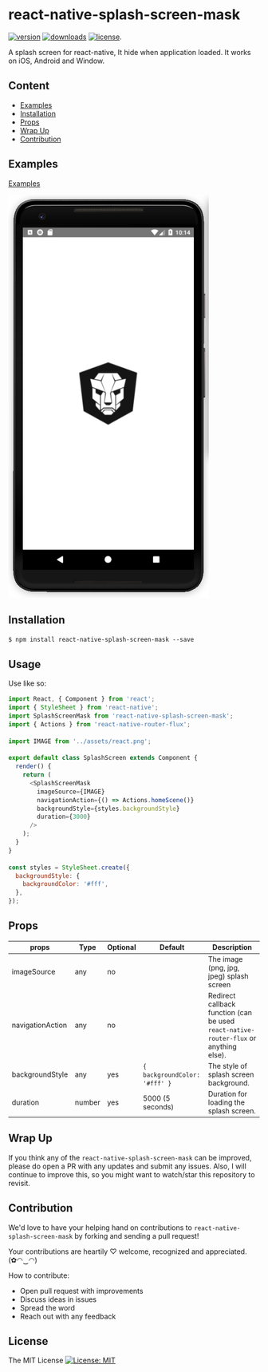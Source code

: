 
# react-native-splash-screen-mask

[![version](https://img.shields.io/npm/v/react-native-splash-screen-mask.svg?style=flat-square)](https://www.npmjs.com/package/react-native-splash-screen-mask) [![downloads](https://img.shields.io/npm/dm/react-native-splash-screen-mask.svg?style=flat-square)](https://www.npmjs.com/package/react-native-splash-screen-mask) [![license](https://img.shields.io/github/license/mashape/apistatus.svg?style=flat-square)](http://opensource.org/licenses/MIT).

A splash screen for react-native, It hide when application loaded. It works on iOS, Android and Window.

## Content

- [Examples](#examples)
- [Installation](#installation)
- [Props](#props)
- [Wrap Up](#wrap-up)
- [Contribution](#contribution)

## Examples

[Examples](./examples "react-native-splash-screen-mask")

![react-native-splash-screen-mask](./react-native-splash-screen-mask.png "react-native-splash-screen-mask")

## Installation

`$ npm install react-native-splash-screen-mask --save`

## Usage

Use like so:

```javascript
import React, { Component } from 'react';
import { StyleSheet } from 'react-native';
import SplashScreenMask from 'react-native-splash-screen-mask';
import { Actions } from 'react-native-router-flux';

import IMAGE from '../assets/react.png';

export default class SplashScreen extends Component {
  render() {
    return (
      <SplashScreenMask
        imageSource={IMAGE}
        navigationAction={() => Actions.homeScene()}
        backgroundStyle={styles.backgroundStyle}
        duration={3000}
      />
    );
  }
}

const styles = StyleSheet.create({
  backgroundStyle: {
    backgroundColor: '#fff',
  },
});
```

## Props

| props | Type | Optional | Default | Description |
|--------|--------|--------|--------|--------|
| imageSource | any | no |  | The image (png, jpg, jpeg) splash screen |
| navigationAction | any | no |  | Redirect callback function (can be used `react-native-router-flux` or anything else).  |
| backgroundStyle | any | yes | `{ backgroundColor: '#fff' }` | The style of splash screen background. |
| duration | number | yes | 5000 (5 seconds) | Duration for loading the splash screen. |

## Wrap Up

If you think any of the `react-native-splash-screen-mask` can be improved, please do open a PR with any updates and submit any issues. Also, I will continue to improve this, so you might want to watch/star this repository to revisit.

## Contribution

We'd love to have your helping hand on contributions to `react-native-splash-screen-mask` by forking and sending a pull request!

Your contributions are heartily ♡ welcome, recognized and appreciated. (✿◠‿◠)

How to contribute:

- Open pull request with improvements
- Discuss ideas in issues
- Spread the word
- Reach out with any feedback

## License

The MIT License [![License: MIT](https://img.shields.io/badge/License-MIT-yellow.svg)](https://opensource.org/licenses/MIT)
